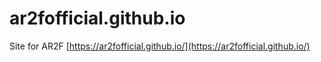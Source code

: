 # ar2fofficial.github.io
Site for AR2F
[https://ar2fofficial.github.io/](https://ar2fofficial.github.io/)
